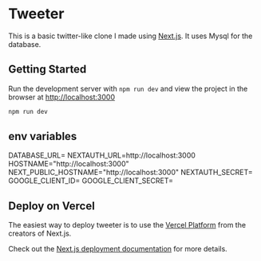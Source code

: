 # Tweeter

This is a basic twitter-like clone I made using [Next.js](https://nextjs.org/). It uses Mysql for the database.

## Getting Started

Run the development server with `npm run dev` and view the project in the browser at [http://localhost:3000](http://localhost:3000)

```bash
npm run dev
```

## env variables

DATABASE_URL=
NEXTAUTH_URL=http://localhost:3000
HOSTNAME="http://localhost:3000"
NEXT_PUBLIC_HOSTNAME="http://localhost:3000"
NEXTAUTH_SECRET=
GOOGLE_CLIENT_ID=
GOOGLE_CLIENT_SECRET=

## Deploy on Vercel

The easiest way to deploy tweeter is to use the [Vercel Platform](https://vercel.com/new?utm_medium=default-template&filter=next.js&utm_source=create-next-app&utm_campaign=create-next-app-readme) from the creators of Next.js.

Check out the [Next.js deployment documentation](https://nextjs.org/docs/deployment) for more details.
